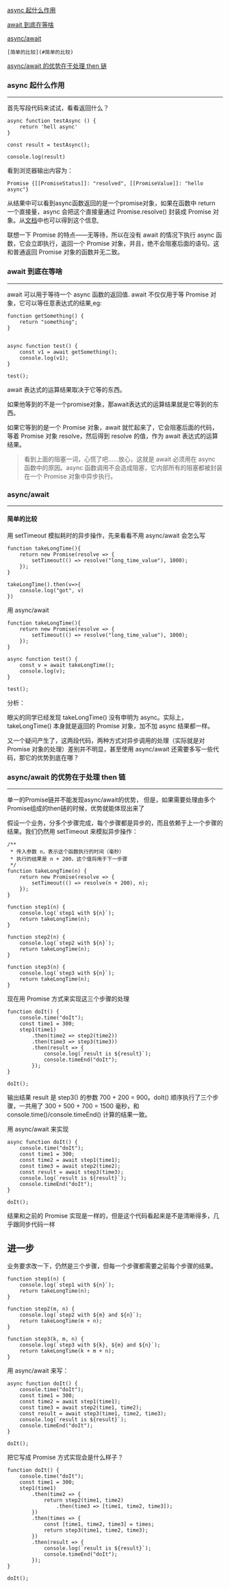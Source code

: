 
 [async 起什么作用](#async-起什么作用)
 
  [await 到底在等啥](#await-到底在等啥)
 
  [async/await](#asyncawait)
	
	[简单的比较](#简单的比较)
 
  [async/await 的优势在于处理 then 链](#asyncawait-的优势在于处理-then-链)
<a id="markdown-async-起什么作用" name="async-起什么作用"></a>
### async 起什么作用
------

首先写段代码来试试，看看返回什么？

	async function testAsync () {
		return 'hell async'
	}
	
	const result = testAsync();
	
	console.log(result)

看到浏览器输出内容为：

	Promise {[[PromiseStatus]]: "resolved", [[PromiseValue]]: "hello async"}

从结果中可以看到async函数返回的是一个promise对象，如果在函数中 return 一个直接量，async 会把这个直接量通过 Promise.resolve() 封装成 Promise 对象。从[文档](https://developer.mozilla.org/zh-CN/docs/Web/JavaScript/Reference/Statements/async_function)中也可以得到这个信息,

联想一下 Promise 的特点——无等待，所以在没有 await 的情况下执行 async 函数，它会立即执行，返回一个 Promise 对象，并且，绝不会阻塞后面的语句。这和普通返回 Promise 对象的函数并无二致。

<a id="markdown-await-到底在等啥" name="await-到底在等啥"></a>
### await 到底在等啥
--------

await 可以用于等待一个 async 函数的返回值. await 不仅仅用于等 Promise 对象，它可以等任意表达式的结果,eg:

	function getSomething() {
	    return "something";
	}


	async function test() {
	    const v1 = await getSomething();
	    console.log(v1);
	}
	
	test();


await 表达式的运算结果取决于它等的东西。

如果他等到的不是一个promise对象，那await表达式的运算结果就是它等到的东西。

如果它等到的是一个 Promise 对象，await 就忙起来了，它会阻塞后面的代码，等着 Promise 对象 resolve，然后得到 resolve 的值，作为 await 表达式的运算结果。

> 看到上面的阻塞一词，心慌了吧……放心，这就是 await 必须用在 async 函数中的原因。async 函数调用不会造成阻塞，它内部所有的阻塞都被封装在一个 Promise 对象中异步执行。


<a id="markdown-asyncawait" name="asyncawait"></a>
### async/await 
-----

<a id="markdown-简单的比较" name="简单的比较"></a>
#### 简单的比较

用 setTimeout 模拟耗时的异步操作，先来看看不用 async/await 会怎么写

	function takeLongTime(){
		return new Promise(resolve => {
	        setTimeout(() => resolve("long_time_value"), 1000);
	    });
	}
	
	takeLongTime().then(v=>{
		console.log("got", v)
	})

用 async/await 

	function takeLongTime(){
		return new Promise(resolve => {
	        setTimeout(() => resolve("long_time_value"), 1000);
	    });
	}

	async function test() {
	    const v = await takeLongTime();
	    console.log(v);
	}
	
	test();

分析： 

眼尖的同学已经发现 takeLongTime() 没有申明为 async。实际上，takeLongTime() 本身就是返回的 Promise 对象，加不加 async 结果都一样。


又一个疑问产生了，这两段代码，两种方式对异步调用的处理（实际就是对 Promise 对象的处理）差别并不明显，甚至使用 async/await 还需要多写一些代码，那它的优势到底在哪？


<a id="markdown-asyncawait-的优势在于处理-then-链" name="asyncawait-的优势在于处理-then-链"></a>
### async/await 的优势在于处理 then 链
-------

单一的Promise链并不能发现async/await的优势， 但是，如果需要处理由多个Promise组成的then链的时候，优势就能体现出来了


假设一个业务，分多个步骤完成，每个步骤都是异步的，而且依赖于上一个步骤的结果。我们仍然用 setTimeout 来模拟异步操作：

	/**
	 * 传入参数 n，表示这个函数执行的时间（毫秒）
	 * 执行的结果是 n + 200，这个值将用于下一步骤
	 */
	function takeLongTime(n) {
	    return new Promise(resolve => {
	        setTimeout(() => resolve(n + 200), n);
	    });
	}
	
	function step1(n) {
	    console.log(`step1 with ${n}`);
	    return takeLongTime(n);
	}
	
	function step2(n) {
	    console.log(`step2 with ${n}`);
	    return takeLongTime(n);
	}
	
	function step3(n) {
	    console.log(`step3 with ${n}`);
	    return takeLongTime(n);
	}


现在用 Promise 方式来实现这三个步骤的处理


	function doIt() {
	    console.time("doIt");
	    const time1 = 300;
	    step1(time1)
	        .then(time2 => step2(time2))
	        .then(time3 => step3(time3))
	        .then(result => {
	            console.log(`result is ${result}`);
	            console.timeEnd("doIt");
	        });
	}
	
	doIt();

输出结果 result 是 step3() 的参数 700 + 200 = 900。doIt() 顺序执行了三个步骤，一共用了 300 + 500 + 700 = 1500 毫秒，和 console.time()/console.timeEnd() 计算的结果一致。


用 async/await 来实现

	async function doIt() {
	    console.time("doIt");
	    const time1 = 300;
	    const time2 = await step1(time1);
	    const time3 = await step2(time2);
	    const result = await step3(time3);
	    console.log(`result is ${result}`);
	    console.timeEnd("doIt");
	}
	
	doIt();

结果和之前的 Promise 实现是一样的，但是这个代码看起来是不是清晰得多，几乎跟同步代码一样


进一步
------

业务要求改一下，仍然是三个步骤，但每一个步骤都需要之前每个步骤的结果。


	function step1(n) {
	    console.log(`step1 with ${n}`);
	    return takeLongTime(n);
	}
	
	function step2(m, n) {
	    console.log(`step2 with ${m} and ${n}`);
	    return takeLongTime(m + n);
	}
	
	function step3(k, m, n) {
	    console.log(`step3 with ${k}, ${m} and ${n}`);
	    return takeLongTime(k + m + n);
	}

用 async/await 来写：

	async function doIt() {
	    console.time("doIt");
	    const time1 = 300;
	    const time2 = await step1(time1);
	    const time3 = await step2(time1, time2);
	    const result = await step3(time1, time2, time3);
	    console.log(`result is ${result}`);
	    console.timeEnd("doIt");
	}
	
	doIt();


把它写成 Promise 方式实现会是什么样子？


	function doIt() {
	    console.time("doIt");
	    const time1 = 300;
	    step1(time1)
	        .then(time2 => {
	            return step2(time1, time2)
	                .then(time3 => [time1, time2, time3]);
	        })
	        .then(times => {
	            const [time1, time2, time3] = times;
	            return step3(time1, time2, time3);
	        })
	        .then(result => {
	            console.log(`result is ${result}`);
	            console.timeEnd("doIt");
	        });
	}
	
	doIt();